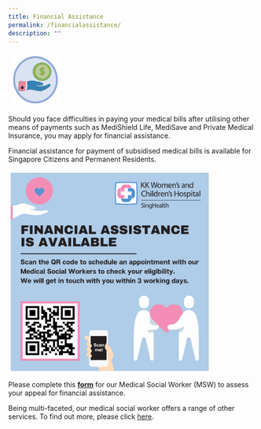 ```yaml
---
title: Financial Assistance
permalink: /financialassistance/
description: ""
---
```

<img src="images/Assistance1.png" style="vertical-align: middle; max-width: 20%; margin: 5px;">

Should you face difficulties in paying your medical bills after utilising other means of payments such as MediShield Life, MediSave and Private Medical Insurance, you may apply for financial assistance.

Financial assistance for payment of subsidised medical bills is available for Singapore Citizens and Permanent Residents.

<img src="images/Assistance.png" style="vertical-align: middle; max-width: 80%; margin: 5px;">

Please complete this **[form](https://form.gov.sg/60e7e855be4d9200114abe87)** for our Medical Social Worker (MSW) to assess your appeal for financial assistance.

Being multi-faceted, our medical social worker offers a range of other services. To find out more, please click [here](https://www.kkh.com.sg/patient-care/areas-of-care/allied-health-services/Pages/medical-social-work.aspx).